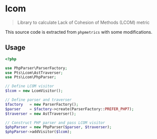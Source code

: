 # lcom

> Library to calculate Lack of Cohesion of Methods (LCOM) metric

This source code is extracted from `phpmetrics` with some modifications.

## Usage
```php
<?php

use PhpParser\ParserFactory;
use Pts\Lcom\AstTraverser;
use Pts\Lcom\PhpParser;

// Define LCOM visitor
$lcom = new LcomVisitor();

// Define parser and traverser
$factory   = new ParserFactory();
$parser    = $factory->create(ParserFactory::PREFER_PHP7);
$traverser = new AstTraverser();

// Construct PHP parser and pass LCOM visitor
$phpParser = new PhpParser($parser, $traverser);
$phpParser->addVisitor($lcom);
```
